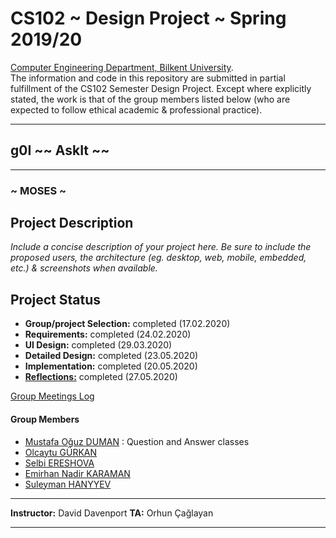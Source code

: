 # CS102 ~ Design Project ~ Spring 2019/20
[Computer Engineering Department, Bilkent University](http://w3.cs.bilkent.edu.tr/en/).  
The information and code in this repository are submitted in partial fulfillment of the CS102 Semester Design Project. Except where explicitly stated, the work is that of the group members listed below (who are expected to follow ethical academic & professional practice).
****
## g0I ~~ AskIt ~~
****
### ~ MOSES ~

## Project Description
_Include a concise description of your project here. Be sure to include the proposed users, the architecture (eg. desktop, web, mobile, embedded, etc.) & screenshots when available._
   
## Project Status
+ **Group/project Selection:** completed (17.02.2020)
+ **Requirements:** completed (24.02.2020)
+ **UI Design:** completed (29.03.2020)
+ **Detailed Design:** completed (23.05.2020)
+ **Implementation:** completed (20.05.2020)
+ [**Reflections:**](reflexions.txt) completed (27.05.2020)

[Group Meetings Log](group/meetingslog.md)
#### Group Members
- [Mustafa Oğuz DUMAN](oguz_duman_personallog.txt)   : Question and Answer classes 
- [Olcaytu GÜRKAN](olcaytu-gurkan_log.txt)
- [Selbi ERESHOVA](Selbi_Ereshova-personallog.txt)
- [Emirhan Nadir KARAMAN](emirhan-karaman_log.txt)
- [Suleyman HANYYEV](Suleyman_Hanyyev-personallog.txt)

****
**Instructor:** David Davenport  **TA:**  Orhun Çağlayan
****
